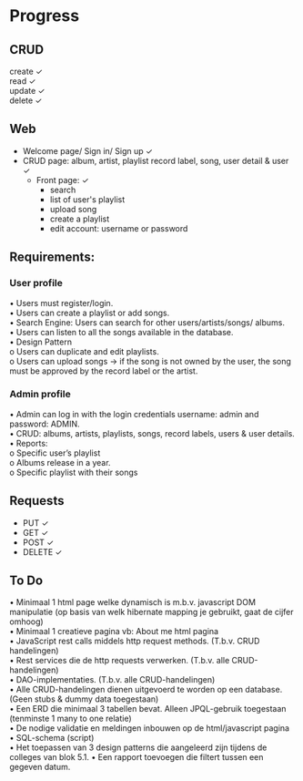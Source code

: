 # Progress
## CRUD
  create ✓   
  read ✓  
  update ✓  
  delete ✓

## Web
-  Welcome page/ Sign in/ Sign up ✓
- CRUD page: album, artist, playlist record label, song, user detail & user ✓
  - Front page: ✓
    - search
    - list of user's playlist
    - upload song 
    - create a playlist  
    - edit account: username or password
  
##  Requirements:
###   User profile
•	Users must register/login.  
•	Users can create a playlist or add songs.  
•	Search Engine: Users can search for other users/artists/songs/ albums.  
•	Users can listen to all the songs available in the database.  
•	Design Pattern  
     o	Users can duplicate and edit playlists.  
     o	Users can upload songs → if the song is not owned by the user, the song must be approved by the record label or the artist.

### Admin profile
•	Admin can log in with the login credentials username: admin and password: ADMIN.  
•	CRUD:  albums, artists, playlists, songs, record labels, users & user details.  
•	Reports:  
    o	Specific user’s playlist  
    o	Albums release in a year.  
    o	Specific playlist with their songs


## Requests
- PUT ✓
- GET ✓
- POST ✓
- DELETE ✓


## To Do
• Minimaal 1 html page welke dynamisch is m.b.v. javascript DOM manipulatie (op basis van welk hibernate mapping je gebruikt, gaat de cijfer omhoog)  
• Minimaal 1 creatieve pagina vb: About me html pagina  
• JavaScript rest calls middels http request methods. (T.b.v. CRUD handelingen)  
• Rest services die de http requests verwerken. (T.b.v. alle CRUD-handelingen)  
• DAO-implementaties. (T.b.v. alle CRUD-handelingen)  
• Alle CRUD-handelingen dienen uitgevoerd te worden op een database. (Geen stubs & dummy data toegestaan)  
• Een ERD die minimaal 3 tabellen bevat. Alleen JPQL-gebruik toegestaan (tenminste 1 many to one relatie)  
• De nodige validatie en meldingen inbouwen op de html/javascript pagina  
• SQL-schema (script)  
• Het toepassen van 3 design patterns die aangeleerd zijn tijdens de colleges van blok 5.1.
• Een rapport toevoegen die filtert tussen een gegeven datum.
